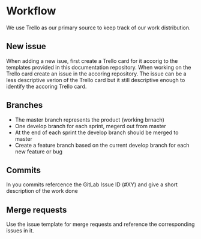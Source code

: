 # Workflow
We use Trello as our primary source to keep track of our work distribution.

## New issue
When adding a new isue, first create a Trello card for it accorig to the templates provided in this documentation repository. When working on the Trello card create an issue in the accoring repository. The issue can be a less descriptive verion of the Trello card but it still descriptive enough to identify the accoring Trello card.

## Branches
- The master branch represents the product (working brnach)
- One develop branch for each sprint, megerd out from master
- At the end of each sprint the develop branch should be merged to master
- Create a feature branch based on the current develop branch for each new feature or bug

## Commits
In you commits refercence the GitLab Issue ID (#XY) and give a short description of the work done

## Merge requests
Use the issue template for merge requests and reference the corresponding issues in it.
